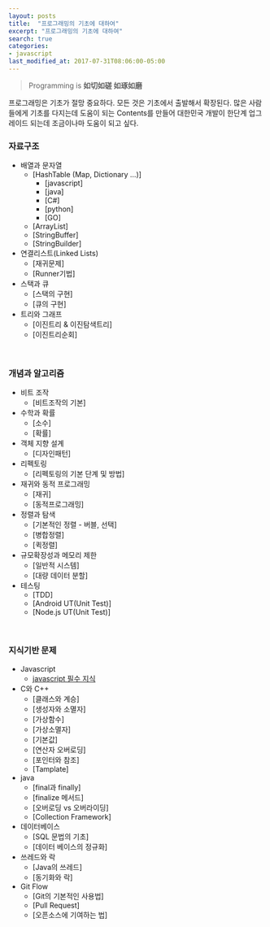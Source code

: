 ```yaml
---
layout: posts
title:  "프로그래밍의 기초에 대하여"
excerpt: "프로그래밍의 기초에 대하여"
search: true
categories:
- javascript 
last_modified_at: 2017-07-31T08:06:00-05:00
---
```

>Programming is **如切如磋 如琢如磨**

프로그래밍은 기초가 절망 중요하다. 모든 것은 기초에서 출발해서 확장된다. 많은 사람들에게 기초를 다지는데 도움이 되는 Contents를 만들어
대한민국 개발이 한단계 업그레이드 되는데 조금이나마 도움이 되고 싶다.

### 자료구조
- 배열과 문자열
    - [HashTable (Map, Dictionary ...)]
        - [javascript]
        - [java]
        - [C#]
        - [python]
        - [GO]
    - [ArrayList]
    - [StringBuffer]
    - [StringBuilder]
- 연결리스트(Linked Lists)
    - [재귀문제]
    - [Runner기법]
- 스택과 큐
    - [스택의 구현]
    - [큐의 구현]
- 트리와 그래프
    - [이진트리 & 이진탐색트리]
    - [이진트리순회]
<br>

### 개념과 알고리즘
- 비트 조작
    - [비트조작의 기본]
- 수학과 확률
    - [소수]
    - [확률]
- 객체 지향 설계
    - [디자인패턴]
- 리펙토링
    - [리펙토링의 기본 단계 및 방법]
- 재귀와 동적 프로그래밍
    - [재귀]
    - [동적프로그래밍]
- 정렬과 탐색
    - [기본적인 정렬 - 버블, 선택]
    - [병합정렬]
    - [퀵정렬]
- 규모확장성과 메모리 제한
    - [일반적 시스템]
    - [대량 데이터 분할]
- 테스팅
    - [TDD]
    - [Android UT(Unit Test)]
    - [Node.js UT(Unit Test)]
<br>

### 지식기반 문제
- Javascript
    - [javascript 필수 지식](/2017/08/07/js-essential-knowledge)
- C와 C++
    - [클래스와 계승]
    - [생성자와 소멸자]
    - [가상함수]
    - [가상소멸자]
    - [기본값]
    - [연산자 오버로딩]
    - [포인터와 참조]
    - [Tamplate]
- java
    - [final과 finally]
    - [finalize 메서드]
    - [오버로딩 vs 오버라이딩]
    - [Collection Framework]
- 데이터베이스
    - [SQL 문법의 기초]
    - [데이터 베이스의 정규화]
- 쓰레드와 락
    - [Java의 쓰레드]
    - [동기화와 락]
- Git Flow
    - [Git의 기본적인 사용법]
    - [Pull Request]
    - [오픈소스에 기여하는 법]
<br>